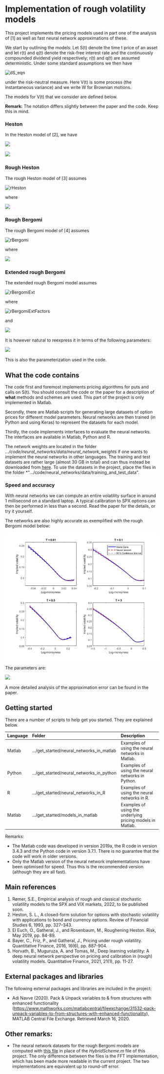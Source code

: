 # Implementation of rough volatility models
This project implements the pricing models used in part one of the analysis of [1] as well as fast neural network approximations of these.

We start by outlining the models: Let S(t) denote the time t price of an asset and let r(t) and q(t) denote the risk-free interest rate and the continuously compounded dividend yield respectively; r(t) and q(t) are assumed deterministic. Under some standard assumptions we then have 

![dS_eqn](https://latex.codecogs.com/svg.image?dS_t%26space%3B%3D%26space%3BS_t%28r%28t%29-q%28t%29%29dt%26space%3B%26plus%3B%26space%3BS_t%26space%3B%5Csqrt%7BV_t%7DdW_%7B2%2Ct%7D)

under the risk-neutral measure. Here V(t) is some process (the instantaneous variance) and we write W for Brownian motions.

The models for V(t) that we consider are defined below.

**Remark:** The notation differs slightly between the paper and the code. Keep this in mind.

### Heston
In the Heston model of [2], we have

![](https://latex.codecogs.com/svg.image?dV_t&space;=&space;\kappa(v_{\infty}-V_t)dt&space;&plus;&space;\eta&space;\sqrt{V_t}dW_{1,t})

![](https://latex.codecogs.com/svg.image?%5Ctext%7Bwhere%26space%3B%7D%26space%3B%5Ckappa%2C%5Ceta%2Cv_%7B%5Cinfty%7D%2CV_0%26space%3B%5Cgeq%26space%3B0%2C%26space%3B%5Ctext%7B%26space%3Band%26space%3B%7D%26space%3BdW_%7B1%2Ct%7DdW_%7B2%2Ct%7D%26space%3B%3D%26space%3B%5Crho%26space%3Bdt%2C%26space%3B%5Crho%26space%3B%5Cin%26space%3B%5B-1%2C1%5D)

### Rough Heston
The rough Heston model of [3] assumes

![rHeston](https://github.com/sigurdroemer/rough_volatility/blob/readme_images/rheston_2.png)

where

![](https://github.com/sigurdroemer/rough_volatility/blob/readme_images/image2.png)

### Rough Bergomi
The rough Bergomi model of [4] assumes

![rBergomi](https://github.com/sigurdroemer/rough_volatility/blob/readme_images/rbergomi_2.png)

where

![](https://github.com/sigurdroemer/rough_volatility/blob/readme_images/image3.png)

### Extended rough Bergomi
The extended rough Bergomi model assumes

![rBergomiExt](https://github.com/sigurdroemer/rough_volatility/blob/readme_images/rbergomi_ext_def.png)

where

![rBergomiExtFactors](https://github.com/sigurdroemer/rough_volatility/blob/readme_images/rbergomi_ext_vfactors.png)

and

![](https://github.com/sigurdroemer/rough_volatility/blob/readme_images/image4.png)

It is however natural to reexpress it in terms of the following parameters:

![](https://github.com/sigurdroemer/rough_volatility/blob/readme_images/rho_eta_rbergomi_ext.png)

This is also the parameterization used in the code.

## What the code contains
The code first and foremost implements pricing algorithms for puts and calls on S(t). You should consult the code or the paper for a description of **what** methods and schemes are used. This part of the project is only implemented in Matlab.

Secondly, there are Matlab scripts for generating large datasets of option prices for different model parameters. Neural networks are then trained (in Python and using Keras) to represent the datasets for each model.

Thirdly, the code implements interfaces to evaluate the neural networks. The interfaces are available in Matlab, Python and R. 

The network weights are located in the folder *.../code/neural_networks/data/neural_network_weights* if one wants to implement the neural networks in other languages. The training and test datasets are rather large (almost 30 GB in total) and can thus instead be downloaded from [here](https://drive.google.com/open?id=1dmWpm8d5l6yrYyv2twcHMnMmh5B1QaP_). To use the datasets in the project, place the files in the folder *".../code/neural_networks/data/training_and_test_data".

### Speed and accuracy
With neural networks we can compute an entire volatility surface in around 1 millisecond on a standard laptop. A typical calibration to SPX options can then be performed in less than a second. Read the paper for the details, or try it yourself.

The networks are also highly accurate as exemplified with the rough Bergomi model below:

![Explot](get_started/neural_networks_in_matlab/example_plot.jpg?raw=true "Title")

The parameters are: 

![](https://latex.codecogs.com/svg.image?H&space;=&space;0.1,&space;\phantom{x}\eta&space;=&space;2.1,&space;\phantom{x}\rho&space;=&space;-0.9,&space;\phantom{x}\xi_0(t)&space;=&space;0.15^2.)

A more detailed analysis of the approximation error can be found in the paper.

## Getting started
There are a number of scripts to help get you started. They are explained below.

| Language        | Folder        | Description  |
| :--------------- |:-------------| :------------|
| Matlab          | .../get_started/neural_networks_in_matlab      | Examples of using the neural networks in Matlab. |
| Python          | .../get_started/neural_networks_in_python      | Examples of using the neural networks in Python. |
| R               | .../get_started/neural_networks_in_R           | Examples of using the neural networks in R.|
| Matlab          | .../get_started/models_in_matlab | Examples of using the underlying pricing models in Matlab. |

Remarks: 
- The Matlab code was developed in version 2019a, the R code in version 3.4.3 and the Python code in version 3.7.1. There is no guarantee that the code will work in older versions.
- Only the Matlab version of the neural network implementations have been optimised for speed. Thus this is the recommended version (although they are all fast).

## Main references
1. Rømer, S.E., Empirical analysis of rough and classical stochastic volatility models to the SPX and VIX markets, 2022, to be published soon.
2. Heston, S. L., A closed-form solution for options with stochastic volatility with applications to bond and currency options. Review of Financial Studies 6, 1993, pp. 327–343.
3. El Euch, O., Gatheral, J., and Rosenbaum, M., Roughening Heston. Risk, May 2019, pp. 84-89.
4. Bayer, C., Friz, P., and Gatheral, J., Pricing under rough volatility. Quantitative Finance, 2016, 16(6), pp. 887-904.
5. Horvath, B., Muguruza, A. and Tomas, M., Deep learning volatility: A deep neural network perspective on pricing and calibration in (rough) volatility models. Quantitative Finance, 2021, 21(1), pp. 11-27.

## External packages and libraries
The following external packages and libraries are included in the project:
- Adi Navve (2020). Pack & Unpack variables to & from structures with enhanced functionality (https://www.mathworks.com/matlabcentral/fileexchange/31532-pack-unpack-variables-to-from-structures-with-enhanced-functionality), MATLAB Central File Exchange. Retrieved March 16, 2020.

## Other remarks:
- The neural network datasets for the rough Bergomi models are computed with [this file](https://drive.google.com/drive/folders/1QRv71nhHvZ_rB0kPjO3cHpFOE3GVHn9J) in place of the *HybridScheme.m* file of this project. The only difference between the files is the FFT implementation, which has been made more readable in the current project. The two implementations are equivalent up to round-off error.
